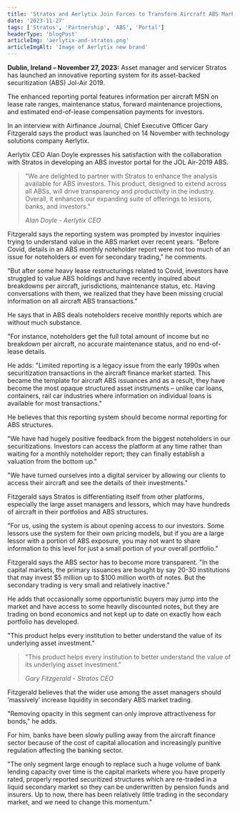 ```yaml
---
title: 'Stratos and Aerlytix Join Forces to Transform Aircraft ABS Market'
date: '2023-11-27'
tags: ['Stratos', 'Partnership', 'ABS', 'Portal']
headerType: 'blogPost'
articleImg: 'aerlytix-and-stratos.png'
articleImgAlt: 'Image of Aerlytix new brand'
---
```


**Dublin, Ireland – November 27, 2023:** Asset manager and servicer Stratos has launched an innovative reporting system for its asset-backed securitization (ABS) Jol-Air 2019.

The enhanced reporting portal features information per aircraft MSN on lease rate ranges, maintenance status, forward maintenance projections, and estimated end-of-lease compensation payments for investors.

In an interview with Airfinance Journal, Chief Executive Officer Gary Fitzgerald says the product was launched on 14 November with technology solutions company Aerlytix.

Aerlytix CEO Alan Doyle expresses his satisfaction with the collaboration with Stratos in developing an ABS investor portal for the JOL Air-2019 ABS.

> "We are delighted to partner with Stratos to enhance the analysis available for ABS investors. This product, designed to extend across all ABSs, will drive transparency and productivity in the industry. Overall, it enhances our expanding suite of offerings to lessors, banks, and investors."
>
> <cite>Alan Doyle - Aerlytix CEO</cite>

Fitzgerald says the reporting system was prompted by investor inquiries trying to understand value in the ABS market over recent years.
"Before Covid, details in an ABS monthly noteholder report were not too much of an issue for noteholders or even for secondary trading," he comments.

"But after some heavy lease restructurings related to Covid, investors have struggled to value ABS holdings and have recently inquired about breakdowns per aircraft, jurisdictions, maintenance status, etc. Having conversations with them, we realized that they have been missing crucial information on all aircraft ABS transactions."

He says that in ABS deals noteholders receive monthly reports which are without much substance.

"For instance, noteholders get the full total amount of income but no breakdown per aircraft, no accurate maintenance status, and no end-of-lease details.

He adds: "Limited reporting is a legacy issue from the early 1990s when securitization transactions in the aircraft finance market started. This became the template for aircraft ABS issuances and as a result, they have become the most opaque structured asset instruments – unlike car loans, containers, rail car industries where information on individual loans is available for most transactions."

He believes that this reporting system should become normal reporting for ABS structures.

"We have had hugely positive feedback from the biggest noteholders in our securitizations. Investors can access the platform at any time rather than waiting for a monthly noteholder report; they can finally establish a valuation from the bottom up."

"We have turned ourselves into a digital servicer by allowing our clients to access their aircraft and see the details of their investments."

Fitzgerald says Stratos is differentiating itself from other platforms, especially the large asset managers and lessors, which may have hundreds of aircraft in their portfolios and ABS structures.

"For us, using the system is about opening access to our investors. Some lessors use the system for their own pricing models, but if you are a large lessor with a portion of ABS exposure, you may not want to share information to this level for just a small portion of your overall portfolio."

Fitzgerald says the ABS sector has to become more transparent. "In the capital markets, the primary issuances are bought by say 20-30 institutions that may invest $5 million up to $100 million worth of notes. But the secondary trading is very small and relatively inactive."

He adds that occasionally some opportunistic buyers may jump into the market and have access to some heavily discounted notes, but they are trading on bond economics and not kept up to date on exactly how each portfolio has developed.

"This product helps every institution to better understand the value of its underlying asset investment."

> "This product helps every institution to better understand the value of its underlying asset investment."
>
> <cite>Gary Fitzgerald - Stratos CEO</cite>

Fitzgerald believes that the wider use among the asset managers should ‘massively’ increase liquidity in secondary ABS market trading.

"Removing opacity in this segment can only improve attractiveness for bonds," he adds.

For him, banks have been slowly pulling away from the aircraft finance sector because of the cost of capital allocation and increasingly punitive regulation affecting the banking sector.

"The only segment large enough to replace such a huge volume of bank lending capacity over time is the capital markets where you have properly rated, properly reported securitized structures which are re-traded in a liquid secondary market so they can be underwritten by pension funds and insurers. Up to now, there has been relatively little trading in the secondary market, and we need to change this momentum."
